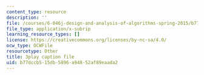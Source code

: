 ```yaml
---
content_type: resource
description: ''
file: /courses/6-046j-design-and-analysis-of-algorithms-spring-2015/b77dccb515db5896a94852af89eaada2_VYZGlgzr_As.vtt
file_type: application/x-subrip
learning_resource_types: []
license: https://creativecommons.org/licenses/by-nc-sa/4.0/
ocw_type: OCWFile
resourcetype: Other
title: 3play caption file
uid: b77dccb5-15db-5896-a948-52af89eaada2
---
```


